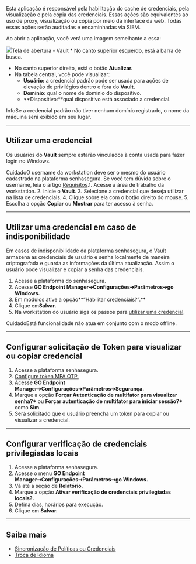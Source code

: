Esta aplicação é responsável pela habilitação do cache de credenciais, pela visualização e pela cópia das credenciais. Essas ações são equivalentes ao uso de proxy, visualização ou cópia por meio da interface da web. Todas essas ações serão auditadas e encaminhadas via SIEM.

Ao abrir a aplicação, você verá uma imagem semelhante a essa:

![](https://cdn.document360.io/5a1d58df-64ce-42a2-8b23-688477d32f33/Images/Documentation/image-1672343300606.png)Tela de abertura \- Vault * No canto superior esquerdo, está a barra de busca.
* No canto superior direito, está o botão **Atualizar.**
* Na tabela central, você pode visualizar:
	+ **Usuário:** a credencial padrão pode ser usada para ações de elevação de privilégios dentro e fora do **Vault.**
	+ **Domínio**: qual o nome de domínio do dispositivo.
	+ **Dispositivo:**qual dispositivo está associado a credencial.

InfoSe a credencial padrão não tiver nenhum domínio registrado, o nome da máquina será exibido em seu lugar.

---

## Utilizar uma credencial

Os usuários do **Vault** sempre estarão vinculados à conta usada para fazer login no Windows.

CuidadoO username da workstation deve ser o mesmo do usuário cadastrado na plataforma senhasegura. Se você tem dúvida sobre o username, leia o artigo [Requisitos](https://docs.senhasegura.io/docs/pt/go-endpoint-manager-windows-requirements-1).1. Acesse a área de trabalho da workstation.
2. Inicie o **Vault**.
3. Selecione a credencial que deseja utilizar na lista de credenciais.
4. Clique sobre ela com o botão direito do mouse.
5. Escolha a opção **Copiar** ou **Mostrar** para ter acesso à senha.



---

## Utilizar uma credencial em caso de indisponibilidade

Em casos de indisponibilidade da plataforma senhasegura, o Vault armazena as credenciais de usuário e senha localmente de maneira criptografada e guarda as informações da última atualização. Assim o usuário pode visualizar e copiar a senha das credenciais. 

1. Acesse a plataforma do senhasegura.
2. Acesse **GO Endpoint Manager➔Configurações➔Parâmetros➔go Windows.**
3. Em módulos ative a opção**“Habilitar credenciais?”.**
4. Clique em**Salvar.**
5. Na workstation do usuário siga os passos para [utilizar uma credencial](https://docs.senhasegura.io/v3-32/docs/pt/go-endpoint-manager-windows-agent-vault#utilizar-uma-credencial).

CuidadoEstá funcionalidade não atua em conjunto com o modo offline.  




---

## Configurar solicitação de Token para visualizar ou copiar credencial

1. Acesse a plataforma senhasegura.
2. [Configure token MFA OTP.](https://docs.senhasegura.io/v3-32/docs/pt/go-endpoint-manager-windows-token-mfa-otp#configurar-o-token-mfa-otp)
3. Acesse **GO Endpoint Manager➔Configurações➔Parâmetros➔Segurança.**
4. Marque a opção **Forçar Autenticação de multifator para visualizar senha?\*** ou **Forçar autenticação de multifator para iniciar sessão?\*** como **Sim**.
5. Será solicitado que o usuário preencha um token para copiar ou visualizar a credencial.



---

## Configurar verificação de credenciais privilegiadas locais

1. Acesse a plataforma senhasegura.
2. Acesse o menu **GO Endpoint Manager➞Configurações➞Parâmetros➞go Windows.**
3. Vá até a seção de **Relatório.**
4. Marque a opção **Ativar verificação de credenciais privilegiadas locais?.**
5. Defina dias, horários para execução.
6. Clique em **Salvar.**



---

## Saiba mais

* [Sincronização de Políticas ou Credenciais](/v3-32/docs/pt/go-endpoint-manager-windows-agent-core#sincroniza%C3%A7%C3%A3o-de-pol%C3%ADticas-ou-credenciais)
* [Troca de Idioma](/v3-32/docs/pt/go-endpoint-manager-windows-agent-core#troca-de-idioma)
